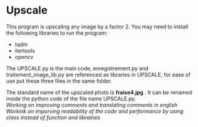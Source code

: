 # Upscale
This program is upscaling any image by a factor 2. You may need to install the following libraries to run the program:
 - tqdm
 - itertools
 - opencv  
 
The UPSCALE.py is the main code, enregistrement.py and traitement_image_lib.py are referenced as libraries in UPSCALE, for ease of use put these three files in the same folder.  
  
The standard name of the upscaled photo is __fraise4.jpg__ . It can be renamed inside the python code of the file name UPSCALE.py.  
*Working on improving comments and translating comments in english*
*Workink on imporving readability of the code and performance by using class instead of function and librairies*
